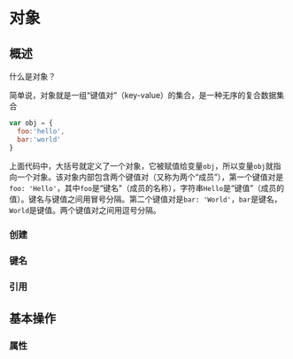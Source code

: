 # 对象
## 概述
什么是对象？

简单说，对象就是一组“键值对”（key-value）的集合，是一种无序的复合数据集合
```js
var obj = {
  foo:'hello',
  bar:'world'
}
```
上面代码中，大括号就定义了一个对象，它被赋值给变量`obj`，所以变量`obj`就指向一个对象。该对象内部包含两个键值对（又称为两个“成员”），第一个键值对是`foo: 'Hello'`，其中`foo`是“键名”（成员的名称），字符串`Hello`是“键值”（成员的值）。键名与键值之间用冒号分隔。第二个键值对是`bar: 'World'`，`bar`是键名，`World`是键值。两个键值对之间用逗号分隔。
### 创建
### 键名
### 引用

## 基本操作
### 属性

